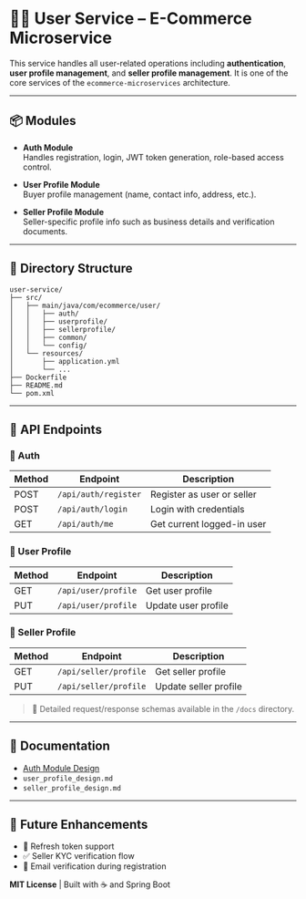 # 🧑‍💼 User Service – E-Commerce Microservice

This service handles all user-related operations including **authentication**, **user profile management**, and **seller profile management**. It is one of the core services of the `ecommerce-microservices` architecture.

---

## 📦 Modules

- **Auth Module**  
  Handles registration, login, JWT token generation, role-based access control.

- **User Profile Module**  
  Buyer profile management (name, contact info, address, etc.).

- **Seller Profile Module**  
  Seller-specific profile info such as business details and verification documents.

---

## 📂 Directory Structure

```
user-service/
├── src/
│   ├── main/java/com/ecommerce/user/
│   │   ├── auth/
│   │   ├── userprofile/
│   │   ├── sellerprofile/
│   │   ├── common/
│   │   └── config/
│   └── resources/
│       ├── application.yml
│       └── ...
├── Dockerfile
├── README.md
└── pom.xml
```

---

## 🔐 API Endpoints

### 🔸 Auth

| Method | Endpoint              | Description                    |
|--------|-----------------------|--------------------------------|
| POST   | `/api/auth/register`  | Register as user or seller     |
| POST   | `/api/auth/login`     | Login with credentials         |
| GET    | `/api/auth/me`        | Get current logged-in user     |

### 🔸 User Profile

| Method | Endpoint               | Description         |
|--------|------------------------|---------------------|
| GET    | `/api/user/profile`    | Get user profile    |
| PUT    | `/api/user/profile`    | Update user profile |

### 🔸 Seller Profile

| Method | Endpoint                | Description           |
|--------|-------------------------|-----------------------|
| GET    | `/api/seller/profile`   | Get seller profile    |
| PUT    | `/api/seller/profile`   | Update seller profile |

> 📄 Detailed request/response schemas available in the `/docs` directory.

---

## 📘 Documentation

- [Auth Module Design](./auth_service_design.md)
- `user_profile_design.md`
- `seller_profile_design.md`

---

## 🚀 Future Enhancements

- 🔁 Refresh token support
- ✅ Seller KYC verification flow
- 📧 Email verification during registration


**MIT License** | Built with ☕ and Spring Boot
